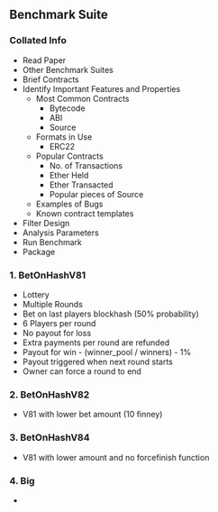 ## Benchmark Suite



### Collated Info

* Read Paper
* Other Benchmark Suites
* Brief Contracts
* Identify Important Features and Properties
    * Most Common Contracts
        * Bytecode
        * ABI
        * Source
    * Formats in Use
        * ERC22
    * Popular Contracts
        * No. of Transactions
        * Ether Held
        * Ether Transacted
        * Popular pieces of Source
    * Examples of Bugs
    * Known contract templates
* Filter Design
* Analysis Parameters
* Run Benchmark
* Package



### 1. BetOnHashV81

* Lottery
* Multiple Rounds
* Bet on last players blockhash (50% probability)
* 6 Players per round
* No payout for loss
* Extra payments per round are refunded
* Payout for win - (winner_pool / winners) - 1%
* Payout triggered when next round starts
* Owner can force a round to end

### 2. BetOnHashV82

* V81 with lower bet amount (10 finney)

### 3. BetOnHashV84

* V81 with lower amount and no forcefinish function

### 4. Big

* ​